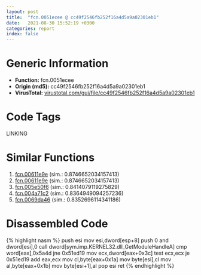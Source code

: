 ```yaml
---
layout: post
title:  "fcn.0051ecee @ cc49f2546fb252f16a4d5a9a02301eb1"
date:   2021-08-30 15:52:19 +0300
categories: report
index: false
---
```


# Generic Information
- **Function:** fcn.0051ecee
- **Origin (md5):** cc49f2546fb252f16a4d5a9a02301eb1
- **VirusTotal:** [virustotal.com/gui/file/cc49f2546fb252f16a4d5a9a02301eb1][virustotal_ref]

# Code Tags
<span class="tag" id="LINKING">LINKING</span>


# Similar Functions

1. [fcn.00611e9e][similar_1_ref] (sim.: 0.8746652034157413)
2. [fcn.00611e9e][similar_2_ref] (sim.: 0.8746652034157413)
3. [fcn.005e50f6][similar_3_ref] (sim.: 0.8414079119275829)
4. [fcn.004a71c2][similar_4_ref] (sim.: 0.8364949094257236)
5. [fcn.0069da46][similar_5_ref] (sim.: 0.8352696114341186)


# Disassembled Code

{% highlight nasm %}
push esi
mov esi,dword[esp+8]
push 0
and dword[esi],0
call dword[sym.imp.KERNEL32.dll_GetModuleHandleA]
cmp word[eax],0x5a4d
jne 0x51ed19
mov ecx,dword[eax+0x3c]
test ecx,ecx
je 0x51ed19
add eax,ecx
mov cl,byte[eax+0x1a]
mov byte[esi],cl
mov al,byte[eax+0x1b]
mov byte[esi+1],al
pop esi
ret 
{% endhighlight %}


[similar_1_ref]: /report/fcn.00611e9e@55f27df545216d53535d76f71b6e14f5
[similar_2_ref]: /report/fcn.00611e9e@81df0a04de83815d19badce9ef548bb2
[similar_3_ref]: /report/fcn.005e50f6@8481303ca93a816ad088ab207da601a7
[similar_4_ref]: /report/fcn.004a71c2@3e981d1767f44f5fe2446a49ffe52f4e
[similar_5_ref]: /report/fcn.0069da46@80027f5c3423b7f316310a6367726335
[virustotal_ref]: https://www.virustotal.com/gui/file/cc49f2546fb252f16a4d5a9a02301eb1